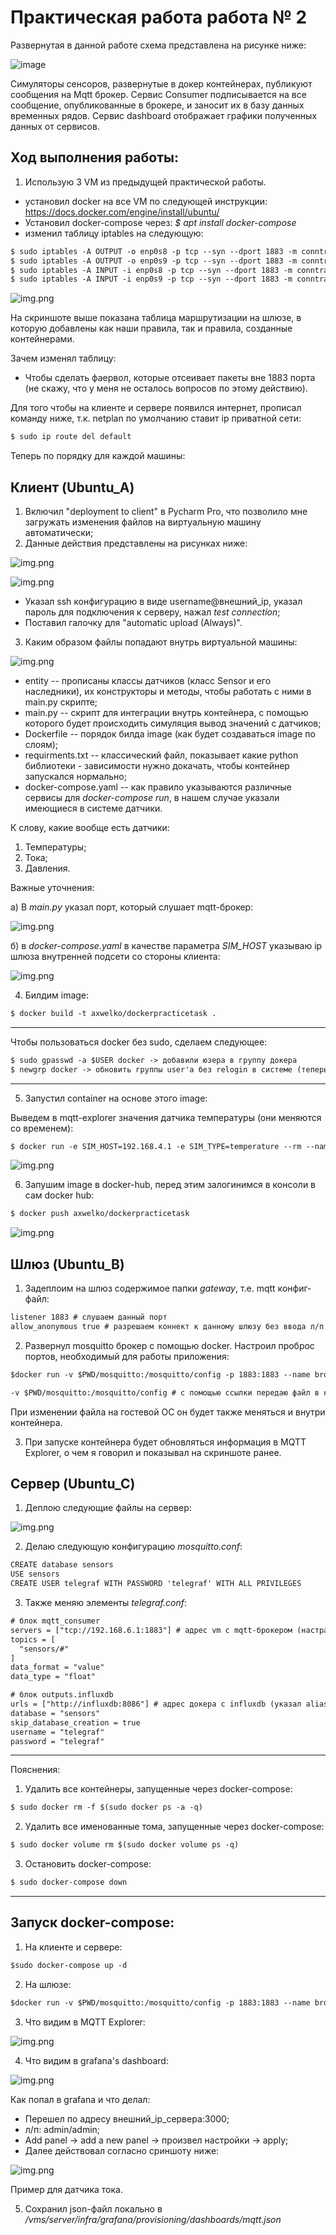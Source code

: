 # Практическая работа работа № 2

Развернутая в данной работе схема представлена на рисунке ниже:

![image](assets/images/DockerTask.png)

Симуляторы сенсоров, развернутые в докер контейнерах, публикуют сообщения на Mqtt брокер. Сервис Consumer подписывается на все сообщение, опубликованные в брокере, и заносит их в базу данных временных рядов. Сервис dashboard отображает графики полученных данных от сервисов.

## Ход выполнения работы:
1. Использую 3 VM из предыдущей практической работы.
 * установил docker на все VM по следующей инструкции: https://docs.docker.com/engine/install/ubuntu/
 * Установил docker-compose через: *$ apt install docker-compose*
 * изменил таблицу iptables на следующую:
 
```html
$ sudo iptables -A OUTPUT -o enp0s8 -p tcp --syn --dport 1883 -m conntrack --ctstate NEW,ESTABLISHED,RELATED -j ACCEPT
$ sudo iptables -A OUTPUT -o enp0s9 -p tcp --syn --dport 1883 -m conntrack --ctstate NEW,ESTABLISHED,RELATED -j ACCEPT
$ sudo iptables -A INPUT -i enp0s8 -p tcp --syn --dport 1883 -m conntrack --ctstate NEW,ESTABLISHED,RELATED -j ACCEPT
$ sudo iptables -A INPUT -i enp0s9 -p tcp --syn --dport 1883 -m conntrack --ctstate NEW,ESTABLISHED,RELATED -j ACCEPT
```
![img.png](assets/img.png)

На скриншоте выше показана таблица маршрутизации на шлюзе, в которую добавлены как наши правила, так и правила, созданные контейнерами.

Зачем изменял таблицу:

* Чтобы сделать фаервол, которые отсеивает пакеты вне 1883 порта (не скажу, что у меня не осталось вопросов по этому действию).

Для того чтобы на клиенте и сервере появился интернет, прописал команду ниже, т.к. netplan по умолчанию ставит ip приватной сети:
```html
$ sudo ip route del default 
```

Теперь по порядку для каждой машины:

## Клиент (Ubuntu_A)

1. Включил "deployment to client" в Pycharm Pro, что позволило мне загружать изменения файлов на виртуальную машину автоматически;
2. Данные действия представлены на рисунках ниже:

![img.png](assets/img_1.png)

![img.png](assets/img_2.png)

* Указал ssh конфигурацию в виде username@внешний_ip, указал пароль для подключения к серверу, нажал *test connection*;
* Поставил галочку для "automatic upload (Always)".

3. Каким образом файлы попадают внутрь виртуальной машины:

![img.png](assets/img_3.png)

* entity -- прописаны классы датчиков (класс Sensor и его наследники), их конструкторы и методы, чтобы работать с ними в main.py скрипте;
* main.py -- скрипт для интеграции внутрь контейнера, с помощью которого будет происходить симуляция вывод значений с датчиков; 
* Dockerfile -- порядок билда image (как будет создаваться image по слоям);
* requirments.txt -- классический файл, показывает какие python библиотеки - зависимости нужно докачать, чтобы контейнер запускался нормально;
* docker-compose.yaml -- как правило указываются различные сервисы для *docker-compose run*, в нашем случае указали имеющиеся в системе датчики.

К слову, какие вообще есть датчики:
1) Температуры;
2) Тока;
3) Давления.

Важные уточнения:

а) В *main.py* указал порт, который слушает mqtt-брокер:

![img.png](assets/img_4.png)

б) в *docker-compose.yaml* в качестве параметра *SIM_HOST* указываю ip шлюза внутренней подсети со стороны клиента:

![img.png](assets/img_12.png)

4. Билдим image:

```html
$ docker build -t axwelko/dockerpracticetask .
```
--------------------------------------------------------------------
Чтобы пользоваться docker без sudo, сделаем следующее:
```html
$ sudo gpasswd -a $USER docker -> добавили юзера в группу докера
$ newgrp docker -> обновить группы user'а без relogin в системе (теперь все четко)
```
--------------------------------------------------------------------

5. Запустил container на основе этого image:

Выведем в mqtt-explorer значения датчика температуры (они меняются со временем):
```html
$ docker run -e SIM_HOST=192.168.4.1 -e SIM_TYPE=temperature --rm --name current axwelko/dockerpracticetask
```

![img.png](assets/img_6.png)

6. Запушим image в docker-hub, перед этим залогинимся в консоли в сам docker hub:

```html
$ docker push axwelko/dockerpracticetask
```

![img.png](assets/img_7.png)

## Шлюз (Ubuntu_B)

1. Задеплоим на шлюз содержимое папки *gateway*, т.е. mqtt конфиг-файл:

```html
listener 1883 # слушаем данный порт
allow_anonymous true # разрешаем коннект к данному шлюзу без ввода л/п (т.е. в анонимном режиме) 
```

2. Развернул mosquitto брокер с помощью docker. Настроил проброс портов, необходимый для работы приложения:

```html
$docker run -v $PWD/mosquitto:/mosquitto/config -p 1883:1883 --name broker --rm eclipse-mosquitto
```

```html
-v $PWD/mosquitto:/mosquitto/config # с помощью ссылки передаю файл в контейнер
```
При изменении файла на гостевой ОС он будет также меняться и внутри контейнера.

3. При запуске контейнера будет обновляться информация в MQTT Explorer, о чем я говорил и показывал на скриншоте ранее.

## Сервер (Ubuntu_C)

1. Деплою следующие файлы на сервер:

![img.png](assets/img_8.png)

2. Делаю следующую конфигурацию *mosquitto.conf*:

```html
CREATE database sensors
USE sensors
CREATE USER telegraf WITH PASSWORD 'telegraf' WITH ALL PRIVILEGES
```

3. Также меняю элементы *telegraf.conf*:

```html
# блок mqtt_consumer
servers = ["tcp://192.168.6.1:1883"] # адрес vm с mqtt-брокером (настраиваю подписку телеграфа на mqtt топики брокера)
topics = [
  "sensors/#"
]
data_format = "value"
data_type = "float"

# блок outputs.influxdb
urls = ["http://influxdb:8086"] # адрес докера с influxdb (указал alias при docker-compose)
database = "sensors"
skip_database_creation = true
username = "telegraf"
password = "telegraf"
```

------------------------------------------------------------------------------------
Пояснения:
1. Удалить все контейнеры, запущенные через docker-compose:

```html
$ sudo docker rm -f $(sudo docker ps -a -q)
```

2. Удалить все именованные тома, запущенные через docker-compose:

```html
$ sudo docker volume rm $(sudo docker volume ps -q)
```

3. Остановить docker-compose:

```html
$ sudo docker-compose down
```
------------------------------------------------------------------------------------

## Запуск docker-compose:
1. На клиенте и сервере:

```html
$sudo docker-compose up -d
```
2. На шлюзе:

```html
$docker run -v $PWD/mosquitto:/mosquitto/config -p 1883:1883 --name broker --rm eclipse-mosquitto
```

3. Что видим в MQTT Explorer:

![img.png](assets/img_9.png)

4. Что видим в grafana's dashboard:

![img.png](assets/img_10.png)

Как попал в grafana и что делал:
* Перешел по адресу внешний_ip_сервера:3000;
* л/п: admin/admin;
* Add panel ->  add a new panel -> произвел настройки -> apply;
* Далее действовал согласно сриншоту ниже:

![img.png](assets/img_11.png)

Пример для датчика тока.

5. Сохранил json-файл локально в */vms/server/infra/grafana/provisioning/dashboards/mqtt.json*
